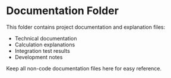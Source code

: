 # Documentation Folder

This folder contains project documentation and explanation files:

- Technical documentation
- Calculation explanations
- Integration test results
- Development notes

Keep all non-code documentation files here for easy reference.
